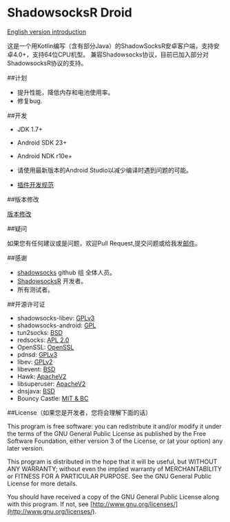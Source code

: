 # ShadowsocksR Droid

[English version introduction](https://github.com/KagayamaKaede/ShadowsocksRDroid)

这是一个用Kotlin编写（含有部分Java）的ShadowSocksR安卓客户端，支持安卓4.0+，支持64位CPU机型。
兼容Shadowsocks协议，目前已加入部分对ShadowsocksR协议的支持。

##计划

* 提升性能，降低内存和电池使用率。
* 修复bug.

##开发

* JDK 1.7+
* Android SDK 23+
* Android NDK r10e+

* 请使用最新版本的Android Studio以减少编译时遇到问题的可能。

* [插件开发规范](https://github.com/KagayamaKaede/ShadowsocksRDroid/blob/master/PluginDevSpec.md)

##版本修改

[版本修改](https://github.com/KagayamaKaede/ShadowsocksRDroid/blob/master/CHANGE.md)

##疑问

如果您有任何建议或是问题，欢迎Pull Request,提交问题或给我发[邮件](mailto:kagayamakaede@gmail.com)。

##感谢

* [shadowsocks](https://github.com/shadowsocks "shadowsocks github 组") github 组 全体人员。
* [ShadowsocksR](https://github.com/breakwa11) 开发者。
* 所有测试者。

##开源许可证

* shadowsocks-libev: [GPLv3](https://github.com/shadowsocks/shadowsocks-libev/blob/master/LICENSE)
* shadowsocks-android: [GPL](http://www.gnu.org/licenses/)
* tun2socks: [BSD](https://github.com/shadowsocks/shadowsocks-android/blob/master/src/main/jni/badvpn/COPYING)
* redsocks: [APL 2.0](https://github.com/shadowsocks/shadowsocks-android/blob/master/src/main/jni/redsocks/README)
* OpenSSL: [OpenSSL](https://github.com/shadowsocks/shadowsocks-android/blob/master/src/main/jni/openssl/NOTICE)
* pdnsd: [GPLv3](https://github.com/shadowsocks/shadowsocks-android/blob/master/src/main/jni/pdnsd/COPYING)
* libev: [GPLv2](https://github.com/shadowsocks/shadowsocks-android/blob/master/src/main/jni/libev/LICENSE)
* libevent: [BSD](https://github.com/shadowsocks/shadowsocks-android/blob/master/src/main/jni/libevent/LICENSE)
* Hawk: [ApacheV2](https://github.com/orhanobut/hawk/blob/master/LICENSE)
* libsuperuser: [ApacheV2](https://github.com/Chainfire/libsuperuser/blob/master/LICENSE)
* dnsjava: [BSD](https://github.com/dnsjava/dnsjava/blob/master/LICENSE)
* Bouncy Castle: [MIT & BC](https://bouncycastle.org/license.html)

##License（如果您是开发者，您将会理解下面的话）

This program is free software: you can redistribute it and/or modify it under the terms of the GNU General Public License as published by the Free Software Foundation, either version 3 of the License, or (at your option) any later version.

This program is distributed in the hope that it will be useful, but WITHOUT ANY WARRANTY; without even the implied warranty of MERCHANTABILITY or FITNESS FOR A PARTICULAR PURPOSE. See the GNU General Public License for more details.

You should have received a copy of the GNU General Public License along with this program. If not, see [http://www.gnu.org/licenses/](http://www.gnu.org/licenses/).